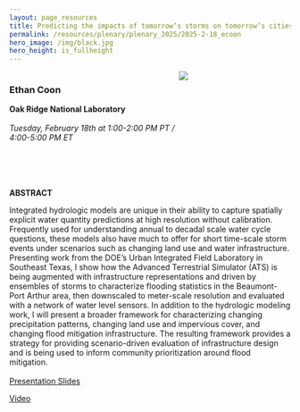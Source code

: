 ```yaml
---
layout: page_resources
title: Predicting the impacts of tomorrow’s storms on tomorrow’s cities
permalink: /resources/plenary/plenary_2025/2025-2-18_ecoon
hero_image: /img/black.jpg
hero_height: is_fullheight
---
```

<style>
    .cont {
      display: flex;
      flex-wrap: wrap;
    }

.col1 {
      flex: 3; 
      min-width: 200px;
    }

.col2 {
      flex: 1;
      min-width: 200px;
    }

</style>

<body>
    <div class="cont">
      <div class="col1">
        <h3><strong>Ethan Coon</strong></h3>
        <b>Oak Ridge National Laboratory</b>
        <br><br>
        <em>Tuesday, February 18th at 1:00-2:00 PM PT / 4:00-5:00 PM ET</em><br>
        <br><br>
      </div>
        <div class="col2">
            <img src="../../../../img/photos/ecoon.png" align="center"><br>
        </div>
    </div><br><br>
</body>

**ABSTRACT**

Integrated hydrologic models are unique in their ability to capture spatially explicit water quantity predictions at high resolution without calibration. Frequently used for understanding annual to decadal scale water cycle questions, these models also have much to offer for short time-scale storm events under scenarios such as changing land use and water infrastructure. Presenting work from the DOE’s Urban Integrated Field Laboratory in Southeast Texas, I show how the Advanced Terrestrial Simulator (ATS) is being augmented with infrastructure representations and driven by ensembles of storms to characterize flooding statistics in the Beaumont-Port Arthur area, then downscaled to meter-scale resolution and evaluated with a network of water level sensors. In addition to the hydrologic modeling work, I will present a broader framework for characterizing changing precipitation patterns, changing land use and impervious cover, and changing flood mitigation infrastructure. The resulting framework provides a strategy for providing scenario-driven evaluation of infrastructure design and is being used to inform community prioritization around flood mitigation.
<br><br>
[Presentation Slides](../Slides/eCoon_2025-2-18.pdf)

[Video](https://youtu.be/BmL8Cff00Do?si=KwYGTkdjPO359gIq)
